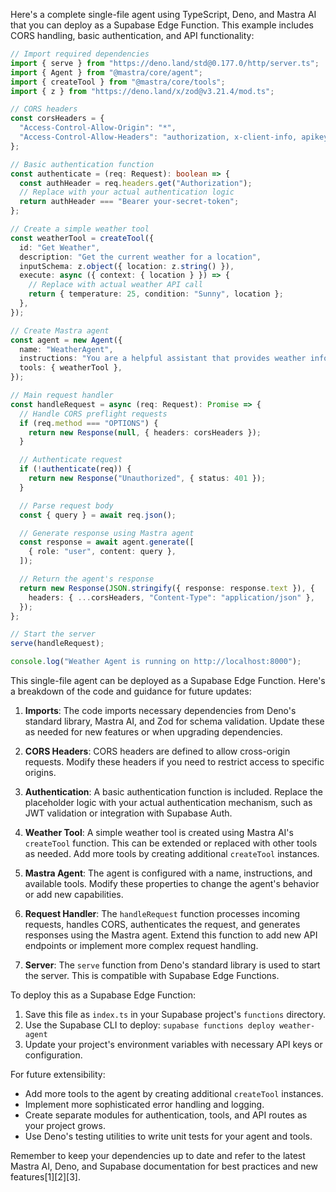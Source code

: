 Here's a complete single-file agent using TypeScript, Deno, and Mastra AI that you can deploy as a Supabase Edge Function. This example includes CORS handling, basic authentication, and API functionality:

```typescript
// Import required dependencies
import { serve } from "https://deno.land/std@0.177.0/http/server.ts";
import { Agent } from "@mastra/core/agent";
import { createTool } from "@mastra/core/tools";
import { z } from "https://deno.land/x/zod@v3.21.4/mod.ts";

// CORS headers
const corsHeaders = {
  "Access-Control-Allow-Origin": "*",
  "Access-Control-Allow-Headers": "authorization, x-client-info, apikey, content-type",
};

// Basic authentication function
const authenticate = (req: Request): boolean => {
  const authHeader = req.headers.get("Authorization");
  // Replace with your actual authentication logic
  return authHeader === "Bearer your-secret-token";
};

// Create a simple weather tool
const weatherTool = createTool({
  id: "Get Weather",
  description: "Get the current weather for a location",
  inputSchema: z.object({ location: z.string() }),
  execute: async ({ context: { location } }) => {
    // Replace with actual weather API call
    return { temperature: 25, condition: "Sunny", location };
  },
});

// Create Mastra agent
const agent = new Agent({
  name: "WeatherAgent",
  instructions: "You are a helpful assistant that provides weather information.",
  tools: { weatherTool },
});

// Main request handler
const handleRequest = async (req: Request): Promise => {
  // Handle CORS preflight requests
  if (req.method === "OPTIONS") {
    return new Response(null, { headers: corsHeaders });
  }

  // Authenticate request
  if (!authenticate(req)) {
    return new Response("Unauthorized", { status: 401 });
  }

  // Parse request body
  const { query } = await req.json();

  // Generate response using Mastra agent
  const response = await agent.generate([
    { role: "user", content: query },
  ]);

  // Return the agent's response
  return new Response(JSON.stringify({ response: response.text }), {
    headers: { ...corsHeaders, "Content-Type": "application/json" },
  });
};

// Start the server
serve(handleRequest);

console.log("Weather Agent is running on http://localhost:8000");
```

This single-file agent can be deployed as a Supabase Edge Function. Here's a breakdown of the code and guidance for future updates:

1. **Imports**: The code imports necessary dependencies from Deno's standard library, Mastra AI, and Zod for schema validation. Update these as needed for new features or when upgrading dependencies.

2. **CORS Headers**: CORS headers are defined to allow cross-origin requests. Modify these headers if you need to restrict access to specific origins.

3. **Authentication**: A basic authentication function is included. Replace the placeholder logic with your actual authentication mechanism, such as JWT validation or integration with Supabase Auth.

4. **Weather Tool**: A simple weather tool is created using Mastra AI's `createTool` function. This can be extended or replaced with other tools as needed. Add more tools by creating additional `createTool` instances.

5. **Mastra Agent**: The agent is configured with a name, instructions, and available tools. Modify these properties to change the agent's behavior or add new capabilities.

6. **Request Handler**: The `handleRequest` function processes incoming requests, handles CORS, authenticates the request, and generates responses using the Mastra agent. Extend this function to add new API endpoints or implement more complex request handling.

7. **Server**: The `serve` function from Deno's standard library is used to start the server. This is compatible with Supabase Edge Functions.

To deploy this as a Supabase Edge Function:

1. Save this file as `index.ts` in your Supabase project's `functions` directory.
2. Use the Supabase CLI to deploy: `supabase functions deploy weather-agent`
3. Update your project's environment variables with necessary API keys or configuration.

For future extensibility:

- Add more tools to the agent by creating additional `createTool` instances.
- Implement more sophisticated error handling and logging.
- Create separate modules for authentication, tools, and API routes as your project grows.
- Use Deno's testing utilities to write unit tests for your agent and tools.

Remember to keep your dependencies up to date and refer to the latest Mastra AI, Deno, and Supabase documentation for best practices and new features[1][2][3].
 